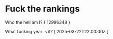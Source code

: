 # Fuck the rankings

Who the hell am I?
{ 12996348 }

What fucking year is it?
[ 2025-03-22T22:00:00Z ]
